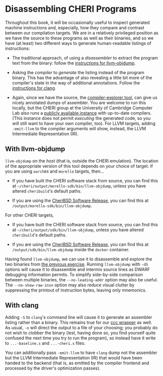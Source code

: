 # Disassembling CHERI Programs

Throughout this book, it will be occasionally useful to inspect generated
machine instructions and, especially, how they compare and contrast between our
compilation targets.  We are in a relatively privileged position as we have the
source to these programs as well as their binaries, and so we have (at least)
two different ways to generate human-readable listings of instructions:

- The traditional approach, of using a *disassembler* to extract the program
  text from the binary: follow the [instructions for
  llvm-objdump](#with-llvm-objdump).

- Asking the *compiler* to *generate* the listing instead of the program
  binary.  This has the advantage of also revealing a little bit more of the
  compiler's state in the way of additional annotations.  Follow the
  [instructions for clang](#with-clang).

- Again, since we have the source, the [compiler-explorer
  tool](https://github.com/compiler-explorer/compiler-explorer), can give us
  nicely annotated dumps of assembler.  You are welcome to run this locally, but
  the CHERI group at the University of Cambridge Computer Lab also runs a
  [publicly available instance](https://cheri-compiler-explorer.cl.cam.ac.uk/)
  with up-to-date compilers. (This instance does not permit *executing* the
  generated code, so you will still want to have your own compiler, too).  For
  LLVM targets, adding `-emit-llvm` to the compiler arguments will show,
  instead, the LLVM Intermediate Representation (IR).

<!-- Name is known in-book -->
## With llvm-objdump

 `llvm-objdump` on the *host* (that is, outside the CHERI
emulation).  The location of the appropriate version of this tool depends on
your choice of target.  If you are using `aarch64` and `morello` targets,
then...

- If you have built the CHERI software stack from source, you can find this at
  `~/cheri/output/morello-sdk/bin/llvm-objdump`, unless you have altered
  `cheribuild`'s default paths.

- If you are using the [CheriBSD Software
  Release](https://cheri-dist.cl.cam.ac.uk/), you can find this at
  `/output/morello-sdk/bin/llvm-objdump`.

For other CHERI targets,

- If you have built the CHERI software stack from source, you can find this at
  `~/cheri/output/sdk/bin/llvm-objdump`, unless you have altered `cheribuild`'s
  default paths.

- If you are using the [CheriBSD Software
  Release](https://cheri-dist.cl.cam.ac.uk/), you can find this at
 `/output/sdk/bin/llvm-objdump` inside the `docker` container.

Having found `llvm-objdump`, we can use it to disassemble and explore the two
binaries from [the previous exercise](../compile-and-run).  Running
`llvm-objdump` with `-dS` options will cause it to disassemble and intermix
source lines as DWARF debugging information permits.  To simplify side-by-side
comparison between multiple binaries, the `--no-leading-addr` option may also
be useful.  The `--no-show-raw-insn` option may also reduce visual clutter by
suppressing the printout of instruction bytes, leaving only mnemonics.

<!-- Name is known above -->
## With clang

Adding `-S` to `clang`'s command line will cause it to generate an assembler
listing rather than a binary.  This remains true for our [ccc
wrapper](../../introduction/cross-ccc.md) as well.  As usual, `-o` will direct
the output to a file of your choosing; you probably do not wish to clobber the
binary (lest, having done so, you find yourself quite confused the next time
you try to run the program), so instead have it write to `...-baseline.s` and
`...-cheri.s` files.

You can additionally pass `-emit-llvm` to have `clang` dump not the assembler
but the LLVM Intermediate Representation (IR) that would have been handed to the
backend (that is, as emitted by the compiler frontend and processed by the
driver's optimization passes).
